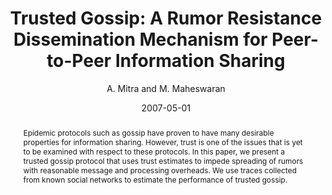 ---
author: "A. Mitra and M. Maheswaran"
title: "Trusted Gossip: A Rumor Resistance Dissemination Mechanism for Peer-to-Peer Information Sharing"
journal: "21st IEEE International Conference on Advanced Information Networking and Applications (AINA)"
location: "pp. 702-707, Niagara Falls, Canada"
date: 2007-05-01
abstract: "Epidemic protocols such as gossip have proven to have many desirable properties for information sharing. However, trust is one of the issues that is yet to be examined with respect to these protocols. In this paper, we present a trusted gossip protocol that uses trust estimates to impede spreading of rumors with reasonable message and processing overheads. We use traces collected from known social networks to estimate the performance of trusted gossip."
---